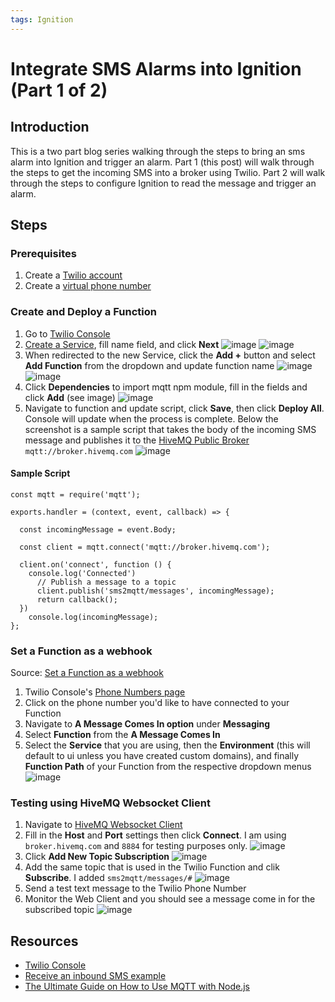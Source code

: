 ```yaml
---
tags: Ignition
---
```


# Integrate SMS Alarms into Ignition (Part 1 of 2)
## Introduction
This is a two part blog series walking through the steps to bring an sms alarm into Ignition and trigger an alarm. Part 1 (this post) will walk through the steps to get the incoming SMS into a broker using Twilio. Part 2 will walk through the steps to configure Ignition to read the message and trigger an alarm.

## Steps
### Prerequisites
1. Create a [Twilio account](https://www.twilio.com/try-twilio)
2. Create a [virtual phone number](https://www.twilio.com/docs/usage/tutorials/how-to-use-your-free-trial-account-namer)

### Create and Deploy a Function
1. Go to [Twilio Console](https://www.twilio.com/console/functions/overview)
2. [Create a Service](https://www.twilio.com/console/functions/overview/services), fill name field, and click **Next**
  ![image](https://github.com/user-attachments/assets/f862a478-0f86-4790-89c4-a2166ed07bd2)
  ![image](https://github.com/user-attachments/assets/60e5548c-d44f-4443-81bf-e660ecc2d79f)
3. When redirected to the new Service, click the **Add +** button and select **Add Function** from the dropdown and update function name
  ![image](https://github.com/user-attachments/assets/07458e62-e402-4d1b-8cef-6729f6a66b14)
  ![image](https://github.com/user-attachments/assets/39cd2618-a41b-406c-8b6f-9557b02c648b)
4. Click **Dependencies** to import mqtt npm module, fill in the fields and click **Add** (see image)
  ![image](https://github.com/user-attachments/assets/7dee8341-0567-41f5-b95a-89d656d098f6)
5. Navigate to function and update script, click **Save**, then click **Deploy All**. Console will update when the process is complete. Below the screenshot is a sample script that takes the body of the incoming SMS message and publishes it to the [HiveMQ Public Broker]([url](https://www.hivemq.com/mqtt/public-mqtt-broker/)) `mqtt://broker.hivemq.com` 
  ![image](https://github.com/user-attachments/assets/1ca1f9a3-0b92-469d-852e-37a91fad1713)

#### Sample Script
```
const mqtt = require('mqtt');

exports.handler = (context, event, callback) => {

  const incomingMessage = event.Body;

  const client = mqtt.connect('mqtt://broker.hivemq.com');

  client.on('connect', function () {
    console.log('Connected')
      // Publish a message to a topic
      client.publish('sms2mqtt/messages', incomingMessage);
      return callback();
  })
	console.log(incomingMessage);
};
```

### Set a Function as a webhook
Source: [Set a Function as a webhook](https://www.twilio.com/docs/serverless/functions-assets/quickstart/receive-sms#set-a-function-as-a-webhook)
1. Twilio Console's [Phone Numbers page](https://www.twilio.com/console/phone-numbers/incoming)
2. Click on the phone number you'd like to have connected to your Function
3. Navigate to **A Message Comes In option** under **Messaging**
4. Select **Function** from the **A Message Comes In**
5. Select the **Service** that you are using, then the **Environment** (this will default to ui unless you have created custom domains), and finally **Function Path** of your Function from the respective dropdown menus
   ![image](https://github.com/user-attachments/assets/16e80ef1-0675-4268-bd9b-b529d5bbeb8e)

### Testing using HiveMQ Websocket Client
1. Navigate to [HiveMQ Websocket Client](https://www.hivemq.com/demos/websocket-client/)
2. Fill in the **Host** and **Port** settings then click **Connect**. I am using `broker.hivemq.com` and `8884` for testing purposes only.
   ![image](https://github.com/user-attachments/assets/dc009228-c312-4b15-bc69-bfe7f1b6911a)
3. Click **Add New Topic Subscription**
   ![image](https://github.com/user-attachments/assets/124f1e99-ba5a-43d8-a53b-295b9882a704)
4. Add the same topic that is used in the Twilio Function and clik **Subscribe**. I added `sms2mqtt/messages/#`
   ![image](https://github.com/user-attachments/assets/886dbc51-dd0e-4114-8fcd-bca3e14dd406)
5. Send a test text message to the Twilio Phone Number
6. Monitor the Web Client and you should see a message come in for the subscribed topic
   ![image](https://github.com/user-attachments/assets/f551b8ad-5f89-46ea-b74c-db628e11048b)

## Resources
* [Twilio Console](https://www.twilio.com/console/functions/overview)
* [Receive an inbound SMS example](https://www.twilio.com/docs/serverless/functions-assets/quickstart/receive-sms)
* [The Ultimate Guide on How to Use MQTT with Node.js](https://www.hivemq.com/blog/ultimate-guide-on-how-to-use-mqtt-with-node-js/)
